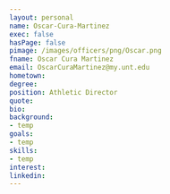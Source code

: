 ```yaml
---
layout: personal
name: Oscar-Cura-Martinez
exec: false
hasPage: false
pimage: /images/officers/png/Oscar.png
fname: Oscar Cura Martinez
email: OscarCuraMartinez@my.unt.edu
hometown:
degree:
position: Athletic Director
quote:
bio: 
background:
- temp
goals:
- temp
skills:
- temp
interest: 
linkedin:
---
```

